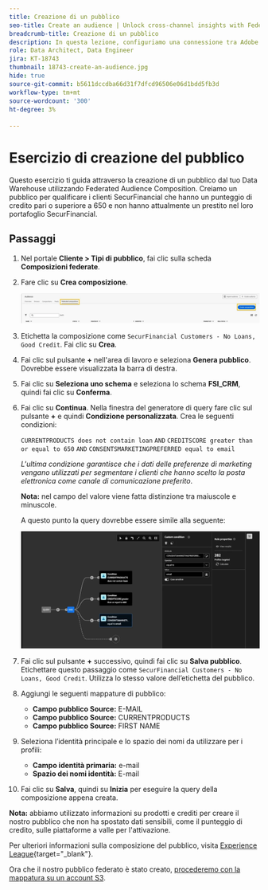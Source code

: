 ```yaml
---
title: Creazione di un pubblico
seo-title: Create an audience | Unlock cross-channel insights with Federated Audience Composition
breadcrumb-title: Creazione di un pubblico
description: In questa lezione, configuriamo una connessione tra Adobe Experience Platform e il tuo Data Warehouse aziendale per abilitare Federated Audience Composition.
role: Data Architect, Data Engineer
jira: KT-18743
thumbnail: 18743-create-an-audience.jpg
hide: true
source-git-commit: b5611dccdba66d31f7dfcd96506e06d1bdd5fb3d
workflow-type: tm+mt
source-wordcount: '300'
ht-degree: 3%

---
```



# Esercizio di creazione del pubblico

Questo esercizio ti guida attraverso la creazione di un pubblico dal tuo Data Warehouse utilizzando Federated Audience Composition. Creiamo un pubblico per qualificare i clienti SecurFinancial che hanno un punteggio di credito pari o superiore a 650 e non hanno attualmente un prestito nel loro portafoglio SecurFinancial.

## Passaggi

1. Nel portale **Cliente > Tipi di pubblico**, fai clic sulla scheda **Composizioni federate**.
2. Fare clic su **Crea composizione**.

   ![create-composition](assets/create-composition.png)

3. Etichetta la composizione come `SecurFinancial Customers - No Loans, Good Credit`. Fai clic su **Crea**.

4. Fai clic sul pulsante **+** nell&#39;area di lavoro e seleziona **Genera pubblico**. Dovrebbe essere visualizzata la barra di destra.

5. Fai clic su **Seleziona uno schema** e seleziona lo schema **FSI_CRM**, quindi fai clic su **Conferma**.

6. Fai clic su **Continua**. Nella finestra del generatore di query fare clic sul pulsante **+** e quindi **Condizione personalizzata**. Crea le seguenti condizioni:

   `CURRENTPRODUCTS does not contain loan`
   `AND`
   `CREDITSCORE greater than or equal to 650`
   `AND`
   `CONSENTSMARKETINGPREFERRED equal to email`

   *L&#39;ultima condizione garantisce che i dati delle preferenze di marketing vengano utilizzati per segmentare i clienti che hanno scelto la posta elettronica come canale di comunicazione preferito*.

   **Nota:** nel campo del valore viene fatta distinzione tra maiuscole e minuscole.

   A questo punto la query dovrebbe essere simile alla seguente:

   ![generatore di query](assets/query-builder.png)

7. Fai clic sul pulsante **+** successivo, quindi fai clic su **Salva pubblico**. Etichettare questo passaggio come `SecurFinancial Customers - No Loans, Good Credit`. Utilizza lo stesso valore dell’etichetta del pubblico.

8. Aggiungi le seguenti mappature di pubblico:

   - **Campo pubblico Source:** E-MAIL
   - **Campo pubblico Source:** CURRENTPRODUCTS
   - **Campo pubblico Source:** FIRST NAME

9. Seleziona l’identità principale e lo spazio dei nomi da utilizzare per i profili:

   - **Campo identità primaria:** e-mail
   - **Spazio dei nomi identità:** E-mail

10. Fai clic su **Salva**, quindi su **Inizia** per eseguire la query della composizione appena creata.

**Nota:** abbiamo utilizzato informazioni su prodotti e crediti per creare il nostro pubblico che non ha spostato dati sensibili, come il punteggio di credito, sulle piattaforme a valle per l&#39;attivazione.

Per ulteriori informazioni sulla composizione del pubblico, visita [Experience League](https://experienceleague.adobe.com/en/docs/federated-audience-composition/using/compositions/create-composition/create-composition){target="_blank"}.

Ora che il nostro pubblico federato è stato creato, [procederemo con la mappatura su un account S3](map-federated-audience-to-s3.md).
